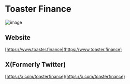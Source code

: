 # Toaster Finance

![image](https://github.com/user-attachments/assets/84dc4600-1b92-4ae0-be85-97a2a516018a)


## Website
[https://www.toaster.finance](https://www.toaster.finance)
## X(Formerly Twitter)
[https://x.com/toasterfinance](https://x.com/toasterfinance)
